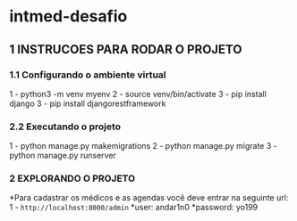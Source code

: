 # intmed-desafio
## 1 INSTRUCOES PARA RODAR O PROJETO
### 1.1 Configurando o ambiente virtual
1 - python3 -m venv myenv
2 - source venv/bin/activate
3 - pip install django
3 - pip install djangorestframework

### 2.2 Executando o projeto
1 - python manage.py makemigrations
2 - python manage.py migrate
3 - python manage.py runserver

### 2 EXPLORANDO  O PROJETO 
*Para cadastrar os médicos e as agendas você deve entrar na seguinte url:
1 - `http://localhost:8000/admin`
*user: andar1n0
*password: yo199

